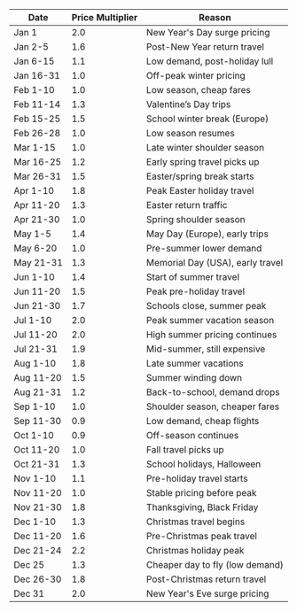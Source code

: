 
| Date       | Price Multiplier | Reason                        |
|------------|----------------|--------------------------------|
| Jan 1      | 2.0            | New Year's Day surge pricing   |
| Jan 2-5    | 1.6            | Post-New Year return travel   |
| Jan 6-15   | 1.1            | Low demand, post-holiday lull |
| Jan 16-31  | 1.0            | Off-peak winter pricing       |
| Feb 1-10   | 1.0            | Low season, cheap fares       |
| Feb 11-14  | 1.3            | Valentine’s Day trips         |
| Feb 15-25  | 1.5            | School winter break (Europe)  |
| Feb 26-28  | 1.0            | Low season resumes            |
| Mar 1-15   | 1.0            | Late winter shoulder season   |
| Mar 16-25  | 1.2            | Early spring travel picks up  |
| Mar 26-31  | 1.5            | Easter/spring break starts    |
| Apr 1-10   | 1.8            | Peak Easter holiday travel    |
| Apr 11-20  | 1.3            | Easter return traffic         |
| Apr 21-30  | 1.0            | Spring shoulder season        |
| May 1-5    | 1.4            | May Day (Europe), early trips |
| May 6-20   | 1.0            | Pre-summer lower demand       |
| May 21-31  | 1.3            | Memorial Day (USA), early travel |
| Jun 1-10   | 1.4            | Start of summer travel        |
| Jun 11-20  | 1.5            | Peak pre-holiday travel       |
| Jun 21-30  | 1.7            | Schools close, summer peak    |
| Jul 1-10   | 2.0            | Peak summer vacation season   |
| Jul 11-20  | 2.0            | High summer pricing continues |
| Jul 21-31  | 1.9            | Mid-summer, still expensive   |
| Aug 1-10   | 1.8            | Late summer vacations         |
| Aug 11-20  | 1.5            | Summer winding down           |
| Aug 21-31  | 1.2            | Back-to-school, demand drops  |
| Sep 1-10   | 1.0            | Shoulder season, cheaper fares |
| Sep 11-30  | 0.9            | Low demand, cheap flights     |
| Oct 1-10   | 0.9            | Off-season continues          |
| Oct 11-20  | 1.0            | Fall travel picks up          |
| Oct 21-31  | 1.3            | School holidays, Halloween    |
| Nov 1-10   | 1.1            | Pre-holiday travel starts     |
| Nov 11-20  | 1.0            | Stable pricing before peak    |
| Nov 21-30  | 1.8            | Thanksgiving, Black Friday    |
| Dec 1-10   | 1.3            | Christmas travel begins       |
| Dec 11-20  | 1.6            | Pre-Christmas peak travel     |
| Dec 21-24  | 2.2            | Christmas holiday peak        |
| Dec 25     | 1.3            | Cheaper day to fly (low demand) |
| Dec 26-30  | 1.8            | Post-Christmas return travel  |
| Dec 31     | 2.0            | New Year's Eve surge pricing  |
